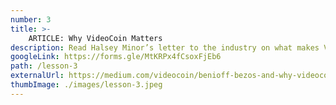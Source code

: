 ```yaml
---
number: 3
title: >- 
    ARTICLE: Why VideoCoin Matters
description: Read Halsey Minor’s letter to the industry on what makes VideoCoin Network technology relevant in today’s ever-growing technology landscape.
googleLink: https://forms.gle/MtKRPx4fCsoxFjEb6
path: /lesson-3
externalUrl: https://medium.com/videocoin/benioff-bezos-and-why-videocoin-matters-644388d8152
thumbImage: ./images/lesson-3.jpeg
---
```


